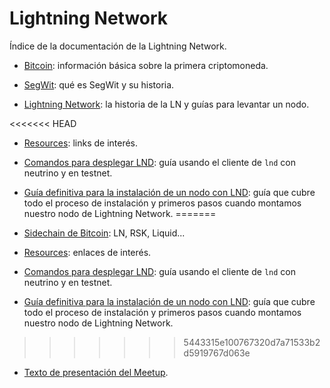 # Lightning Network

Índice de la documentación de la Lightning Network. 

- [Bitcoin](lightning-network/1.0_Bitcoin.md): información básica sobre la primera criptomoneda.

- [SegWit](lightning-network/1.1_SegWit.md): qué es SegWit y su historia.

- [Lightning Network](lightning-network/2_LightningNetwork.md): la historia de la LN y guías para levantar un nodo.

<<<<<<< HEAD
- [Resources](lightning-network/3_Resources.md): links de interés.

- [Comandos para desplegar LND](lightning-network/4_Comandos_para_desplegar_LND.md): guía usando el cliente de `lnd` con neutrino y en testnet.

- [Guía definitiva para la instalación de un nodo con LND](lightning-network/5_Guía_definitiva_para_la_instalación_un_nodo_de_LND_y_primeras_interacciones.md): guía que cubre todo el proceso de instalación y primeros pasos cuando montamos nuestro nodo de Lightning Network.
=======
- [Sidechain de Bitcoin](lightning-network/3_Sidechains_de_Bitcoin.md): LN, RSK, Liquid...

- [Resources](lightning-network/4_Resources.md): enlaces de interés.

- [Comandos para desplegar LND](lightning-network/5_Comandos_para_desplegar_LND.md): guía usando el cliente de `lnd` con neutrino y en testnet.

- [Guía definitiva para la instalación de un nodo con LND](lightning-network/6_Guía_definitiva_para_la_instalación_un_nodo_de_LND_y_primeras_interacciones.md): guía que cubre todo el proceso de instalación y primeros pasos cuando montamos nuestro nodo de Lightning Network.
>>>>>>> 5443315e100767320d7a71533b2d5919767d063e

- [Texto de presentación del Meetup](lightning-network/README.md).